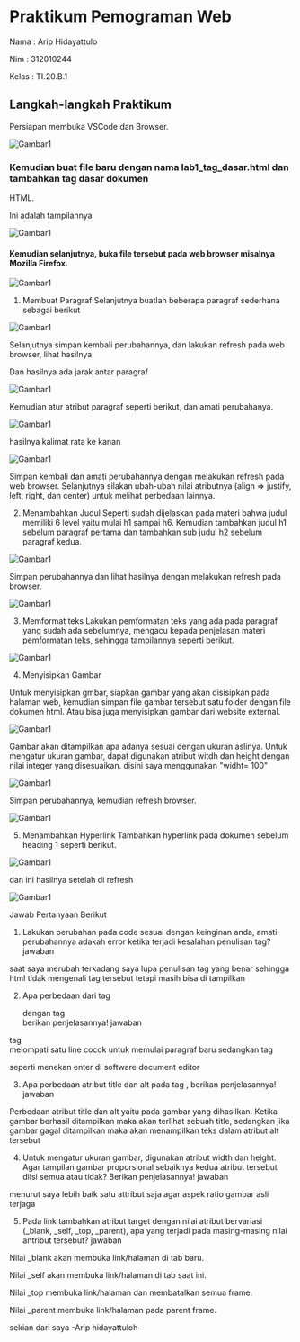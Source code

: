 # Praktikum Pemograman Web
Nama  : Arip Hidayattulo

Nim   : 312010244

Kelas : TI.20.B.1

## Langkah-langkah Praktikum
Persiapan membuka VSCode dan Browser.

![Gambar1](screenshot/ss1.1.png)

### Kemudian buat file baru dengan nama lab1_tag_dasar.html dan tambahkan tag dasar dokumen
HTML.


Ini adalah tampilannya

![Gambar1](screenshot/ss2.png)

#### Kemudian selanjutnya, buka file tersebut pada web browser misalnya Mozilla Firefox.

![Gambar1](screenshot/ss3.png)

1. Membuat Paragraf
Selanjutnya buatlah beberapa paragraf sederhana sebagai berikut

![Gambar1](screenshot/ss4.png)

 Selanjutnya simpan kembali perubahannya, dan lakukan refresh pada web browser, lihat hasilnya.

Dan hasilnya ada jarak antar paragraf

![Gambar1](screenshot/ss5.png)

 Kemudian atur atribut paragraf seperti berikut, dan amati perubahanya.
 
![Gambar1](screenshot/ss6.png)

hasilnya kalimat rata ke kanan

![Gambar1](screenshot/ss7.png)

Simpan kembali dan amati perubahannya dengan melakukan refresh pada web browser.
Selanjutnya silakan ubah-ubah nilai atributnya (align => justify, left, right, dan center) untuk melihat
perbedaan lainnya.

2. Menambahkan Judul
Seperti sudah dijelaskan pada materi bahwa judul memiliki 6 level yaitu mulai h1 sampai h6.
Kemudian tambahkan judul h1 sebelum paragraf pertama dan tambahkan sub judul h2 sebelum
paragraf kedua.

![Gambar1](screenshot/ss8.png)


Simpan perubahannya dan lihat hasilnya dengan melakukan refresh pada browser.

![Gambar1](screenshot/ss9.png)

3. Memformat teks
Lakukan pemformatan teks yang ada pada paragraf yang sudah ada sebelumnya, mengacu kepada
penjelasan materi pemformatan teks, sehingga tampilannya seperti berikut.

![Gambar1](screenshot/ss10.png)

4. Menyisipkan Gambar

Untuk menyisipkan gmbar, siapkan gambar yang akan disisipkan pada halaman web, kemudian
simpan file gambar tersebut satu folder dengan file dokumen html. Atau bisa juga menyisipkan
gambar dari website external.

![Gambar1](screenshot/ss11.png)


Gambar akan ditampilkan apa adanya sesuai dengan ukuran aslinya. Untuk mengatur ukuran
gambar, dapat digunakan atribut witdh dan height dengan nilai integer yang disesuaikan.
disini saya menggunakan "widht= 100"

![Gambar1](screenshot/ss12.png)

Simpan perubahannya, kemudian refresh browser.

![Gambar1](screenshot/ss13.png)

5. Menambahkan Hyperlink
Tambahkan hyperlink pada dokumen sebelum heading 1 seperti berikut.

![Gambar1](screenshot/ss14.png)

dan ini hasilnya setelah di refresh

![Gambar1](screenshot/ss15.png)


Jawab Pertanyaan Berikut

1. Lakukan perubahan pada code sesuai dengan keinginan anda, amati perubahannya adakah error ketika terjadi kesalahan penulisan tag?
jawaban

saat saya merubah terkadang saya lupa penulisan tag yang benar sehingga html tidak mengenali tag tersebut tetapi masih bisa di tampilkan  

2. Apa perbedaan dari tag <p> dengan tag <br> berikan penjelasannya!
jawaban

tag <br> melompati satu line cocok untuk memulai paragraf baru sedangkan tag <p> seperti menekan enter di software document editor 

3. Apa perbedaan atribut title dan alt pada tag <img>, berikan penjelasannya!
jawaban

Perbedaan atribut title dan alt yaitu pada gambar yang dihasilkan. Ketika gambar berhasil ditampilkan maka akan terlihat sebuah title, sedangkan jika gambar gagal ditampilkan maka akan menampilkan teks dalam atribut alt tersebut

4. Untuk mengatur ukuran gambar, digunakan atribut width dan height. Agar tampilan gambar proporsional sebaiknya kedua atribut tersebut diisi semua atau tidak? Berikan penjelasannya!
jawaban

menurut saya lebih baik satu attribut saja agar aspek ratio gambar asli terjaga 

5. Pada link tambahkan atribut target dengan nilai atribut bervariasi (_blank, _self, _top, _parent), apa yang terjadi pada masing-masing nilai antribut tersebut?
jawaban

Nilai _blank akan membuka link/halaman di tab baru.

Nilai _self akan membuka link/halaman di tab saat ini.

Nilai _top membuka link/halaman dan membatalkan semua frame.

Nilai _parent membuka link/halaman pada parent frame.


sekian dari saya 
-Arip hidayattuloh-